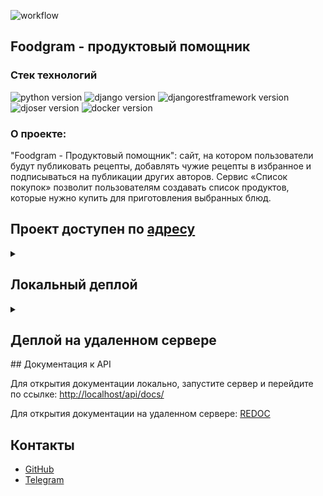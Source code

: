 ![workflow](https://github.com/ozzimyt/foodgram-project-react/actions/workflows/foodgram_workflow.yml/badge.svg)
 
## Foodgram - продуктовый помощник

### Стек технологий

![python version](https://img.shields.io/badge/Python-3.7-green)
![django version](https://img.shields.io/badge/Django-3.2-green)
![djangorestframework version](https://img.shields.io/badge/DRF-3.12-green)
![djoser version](https://img.shields.io/badge/Djoser-2.1.0-green)
![docker version](https://img.shields.io/badge/Docker-3-green)

### О проекте:

"Foodgram - Продуктовый помощник": сайт, на котором пользователи будут публиковать рецепты, добавлять чужие рецепты в избранное и подписываться на публикации других авторов. Сервис «Список покупок» позволит пользователям создавать список продуктов, которые нужно купить для приготовления выбранных блюд.

## Проект доступен по [адресу](http://51.250.84.194)

<details>
<summary><h2>Локальный деплой</h2></summary>

### *Клонируйте репозиторий:*
```
https://github.com/ozzimyt/foodgram-project-react
```

### *Установите и активируйте виртуальное окружение:*
Win:
```
python -m venv venv
. venv/Scripts/activate
```

Mac/linux:
```
python3 -m venv venv
source venv/bin/activate
```

### *Установите зависимости из файла requirements.txt:*
```
pip install -r requirements.txt
```

### *Перейдите в директорию с файлом manage.py, создайте и примените миграции:*
Win
```
cd backend/
python manage.py makemigrations
python manage.py migrate
```

Mac/Linux
```
cd backend/
python3 manage.py makemigrations
python3 manage.py migrate
```

### *Создайте суперпользователя :*
Win
```
python manage.py createsuperuser
```

Mac/linux
```
python3 manage.py createsuperuser
```

### *Запустите сервер:*
Win
```
python manage.py runserver
```

Mac/linux
```
python3 manage.py runserver
```

### *Запуск в Docker*

В папке **infra** создайте файл **.env** и заполните его в соответствии с нижеуказанным:
```
DB_ENGINE=django.db.backends.postgresql
DB_NAME=postgres
POSTGRES_USER=postgres
POSTGRES_PASSWORD=postgres
DB_HOST=db
DB_PORT=5432
SECRET_KEY=your
DEBUG=False         # Или True для возможности отображение DEBUG-информации
ALLOWED_HOSTS='*'
DEBUG_SQLITE=True   # Или False для выбора PostgreSQL
```
далее в папке **infra** выполнить команды:
```
docker-compose up --build
docker-compose exec backend python manage.py makemigrations
docker-compose exec backend python manage.py migrate
docker-compose exec backend python manage.py collectstatic --no-input
docker-compose exec backend python manage.py json_to_db.py
docker-compose exec backend python manage.py createsuperuser
```

</details>


<details>
<summary><h2>Деплой на удаленном сервере</h2></summary>

раздел в разработке

```curl -SL https://github.com/docker/compose/releases/download/v2.14.2/docker-compose-linux-x86_64 -o ~/.docker/cli-plugins/docker-compose```

</details>
## Документация к API   

Для открытия документации локально, запустите сервер и перейдите по ссылке:
[http://localhost/api/docs/](http://localhost/api/docs/) 

Для открытия документации на удаленном сервере: [REDOC](http://51.250.84.194/api/docs/)

## Контакты

- [GitHub](https://github.com/ozzimyt)
- [Telegram](https://t.me/Aleksandr_Zimin)
